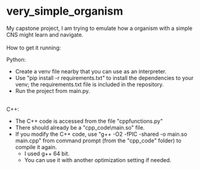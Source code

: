 # very_simple_organism
My capstone project, I am trying to emulate how a organism with a simple CNS might learn and navigate. 
<br /><br />
How to get it running:
<br />

Python:
* Create a venv file nearby that you can use as an interpreter. 
* Use "pip install -r requirements.txt" to install the dependencies to your venv; the requirements.txt file is included in the repository. 
* Run the project from main.py. 
<br /><br />

C++:
* The C++ code is accessed from the file "cppfunctions.py"
* There should already be a "cpp_code\main.so" file.
* If you modify the C++ code, use "g++ -O2 -fPIC -shared -o main.so main.cpp" from command prompt (from the "cpp_code" folder) to compile it again.
	* I used g++ 64 bit.
	* You can use it with another optimization setting if needed.

